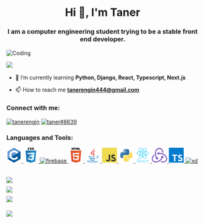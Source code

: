 <h1 align="center">Hi 👋, I'm Taner</h1>
<h3 align="center">I am a computer engineering student trying to be a stable front end developer.</h3>
<img align="center" alt="Coding" width="400" src="https://cdn.dribbble.com/users/2442115/screenshots/8699490/media/48bbda278683c7879bebd57f0e2f9271.gif"/>


![](https://github-profile-trophy.vercel.app/?username=tanerengiiin&theme=dracula&no-frame=true&no-bg=true&margin-w=4)

- 🌱 I’m currently learning **Python, Django, React, Typescript, Next.js**

- 📫 How to reach me **tanerengin444@gmail.com**

<h3 align="left">Connect with me:</h3>
<p align="left">
<a href="https://linkedin.com/in/tanerengin" target="blank"><img align="center" src="https://raw.githubusercontent.com/rahuldkjain/github-profile-readme-generator/master/src/images/icons/Social/linked-in-alt.svg" alt="tanerengin" height="30" width="40" /></a>
<a href="https://discord.gg/taner#8639" target="blank"><img align="center" src="https://raw.githubusercontent.com/rahuldkjain/github-profile-readme-generator/master/src/images/icons/Social/discord.svg" alt="taner#8639" height="30" width="40" /></a>
</p>

<h3 align="left">Languages and Tools:</h3>
<p align="left"> <a href="https://www.cprogramming.com/" target="_blank" rel="noreferrer"> <img src="https://raw.githubusercontent.com/devicons/devicon/master/icons/c/c-original.svg" alt="c" width="40" height="40"/> </a> <a href="https://www.w3schools.com/css/" target="_blank" rel="noreferrer"> <img src="https://raw.githubusercontent.com/devicons/devicon/master/icons/css3/css3-original-wordmark.svg" alt="css3" width="40" height="40"/> </a> <a href="https://firebase.google.com/" target="_blank" rel="noreferrer"> <img src="https://www.vectorlogo.zone/logos/firebase/firebase-icon.svg" alt="firebase" width="40" height="40"/> </a> <a href="https://www.w3.org/html/" target="_blank" rel="noreferrer"> <img src="https://raw.githubusercontent.com/devicons/devicon/master/icons/html5/html5-original-wordmark.svg" alt="html5" width="40" height="40"/> </a> <a href="https://www.java.com" target="_blank" rel="noreferrer"> <img src="https://raw.githubusercontent.com/devicons/devicon/master/icons/java/java-original.svg" alt="java" width="40" height="40"/> </a> <a href="https://developer.mozilla.org/en-US/docs/Web/JavaScript" target="_blank" rel="noreferrer"> <img src="https://raw.githubusercontent.com/devicons/devicon/master/icons/javascript/javascript-original.svg" alt="javascript" width="40" height="40"/> </a> <a href="https://www.python.org" target="_blank" rel="noreferrer"> <img src="https://raw.githubusercontent.com/devicons/devicon/master/icons/python/python-original.svg" alt="python" width="40" height="40"/> </a> <a href="https://reactjs.org/" target="_blank" rel="noreferrer"> <img src="https://raw.githubusercontent.com/devicons/devicon/master/icons/react/react-original-wordmark.svg" alt="react" width="40" height="40"/> </a> <a href="https://redux.js.org" target="_blank" rel="noreferrer"> <img src="https://raw.githubusercontent.com/devicons/devicon/master/icons/redux/redux-original.svg" alt="redux" width="40" height="40"/> </a> <a href="https://www.typescriptlang.org/" target="_blank" rel="noreferrer"> <img src="https://raw.githubusercontent.com/devicons/devicon/master/icons/typescript/typescript-original.svg" alt="typescript" width="40" height="40"/> </a> <a href="https://www.adobe.com/products/xd.html" target="_blank" rel="noreferrer"> <img src="https://cdn.worldvectorlogo.com/logos/adobe-xd.svg" alt="xd" width="40" height="40"/> </a> </p>

![](https://github-readme-stats.vercel.app/api?username=tanerengiiin&theme=react&hide_border=false&include_all_commits=false&count_private=false)<br/>
![](https://github-readme-streak-stats.herokuapp.com/?user=tanerengiiin&theme=react&hide_border=false)<br/>
![](https://github-readme-stats.vercel.app/api/top-langs/?username=tanerengiiin&theme=react&hide_border=false&include_all_commits=false&count_private=false&layout=compact)
---
![](https://visitcount.itsvg.in/api?id=tanerengiiin&icon=7&color=0)
